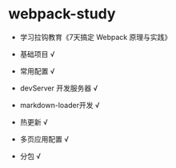 # webpack-study
- 学习拉钩教育《7天搞定 Webpack 原理与实践》

- 基础项目 √
- 常用配置 √
- devServer 开发服务器 √
- markdown-loader开发 √
- 热更新 √
- 多页应用配置 √
- 分包 √
